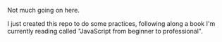 Not much going on here.

I just created this repo to do some practices, following along a book I'm currently reading called "JavaScript from beginner to professional".